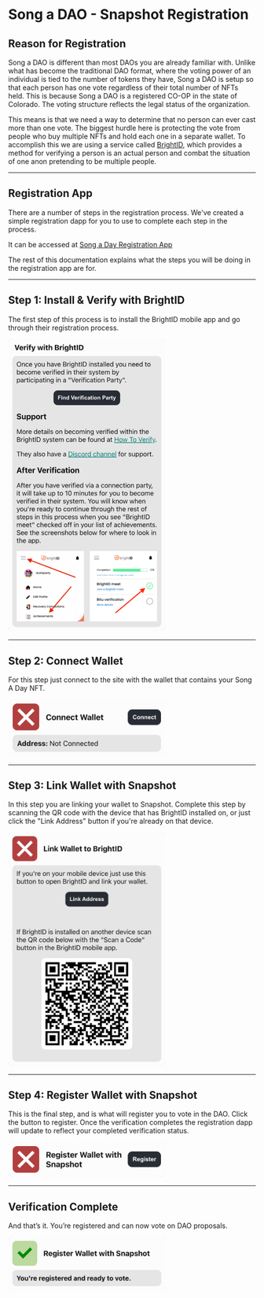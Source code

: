 # Song a DAO - Snapshot Registration

## Reason for Registration

<section>
Song a DAO is different than most DAOs you are already familiar with.  Unlike what has become the traditional DAO format, where the voting power of an individual is tied to the number of tokens they have, Song a DAO is setup so that each person has one vote regardless of their total number of NFTs held.  This is because Song a DAO is a registered CO-OP in the state of Colorado.  The voting structure reflects the legal status of the organization.

This means is that we need a way to determine that no person can ever cast more than one vote. The biggest hurdle here is protecting the vote from people who buy multiple NFTs and hold each one in a separate wallet. To accomplish this we are using a service called <a href="https://www.brightid.org/" target="_blank">BrightID</a>, which provides a method for verifying a person is an actual person and combat the situation of one anon pretending to be multiple people.

</section>

---

## Registration App

<section>
There are a number of steps in the registration process. We've created a simple registration dapp for you to use to complete each step in the process.

It can be accessed at <a href="https://idchain.songadao.org/brightid-registration/" target="_blank">Song a Day Registration App</a>

The rest of this documentation explains what the steps you will be doing in the registration app are for.

</section>

---

## Step 1: Install & Verify with BrightID

The first step of this process is to install the BrightID mobile app and go through their registration process.

<img alt="Install & Verify with BrightID Img" src="img/step1-install-verify-v2.png" width="320">

<!-- https://brightid.gitbook.io/brightid/getting-verified -->

---

## Step 2: Connect Wallet

For this step just connect to the site with the wallet that contains your Song A Day NFT.

<img alt="Connect Wallet" src="img/step2-connect.png" width="320">

---

## Step 3: Link Wallet with Snapshot

In this step you are linking your wallet to Snapshot. Complete this step by scanning the QR code with the device that has BrightID installed on, or just click the "Link Address" button if you're already on that device.

<img alt="Link Wallet to Snapshot" src="img/step3-link-brightid-mobile.png" width="320">

---

## Step 4: Register Wallet with Snapshot

This is the final step, and is what will register you to vote in the DAO. Click the button to register. Once the verification completes the registration dapp will update to reflect your completed verification status.

<img alt="Register Wallet with Snapshot" src="img/step4-link-snapshot.png" width="320">

---

## Verification Complete

And that’s it. You’re registered and can now vote on DAO proposals.

<img alt="Verification Complete" src="img/step4-link-snapshot-complete.png" width="320">

